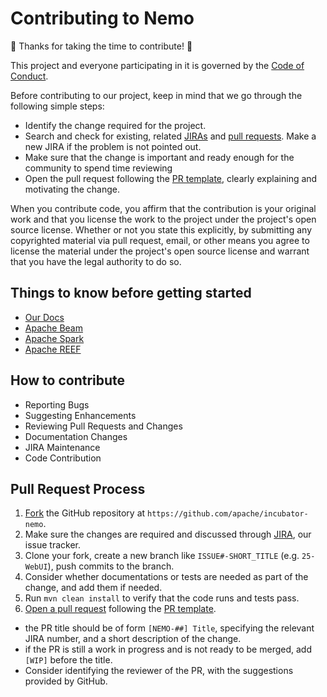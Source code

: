 # Contributing to Nemo 

:tada: Thanks for taking the time to contribute! :tada:

This project and everyone participating in it is governed by the [Code of Conduct](.github/CODE_OF_CONDUCT.md).

Before contributing to our project, keep in mind that we go through the following simple steps:

- Identify the change required for the project.
- Search and check for existing, related [JIRAs](https://issues.apache.org/jira/projects/NEMO/issues) and [pull requests](https://github.com/apache/incubator-nemo/pulls). Make a new JIRA if the problem is not pointed out.
- Make sure that the change is important and ready enough for the community to spend time reviewing
- Open the pull request following the [PR template](.github/pull_request_template.md), clearly explaining and motivating the change.

When you contribute code, you affirm that the contribution is your original work and that you license the work to the project under the project's open source license. Whether or not you state this explicitly, by submitting any copyrighted material via pull request, email, or other means you agree to license the material under the project's open source license and warrant that you have the legal authority to do so.

## Things to know before getting started

- [Our Docs](http://nemo.apache.org/docs/home/)
- [Apache Beam](https://beam.apache.org/)
- [Apache Spark](http://spark.apache.org/)
- [Apache REEF](http://reef.apache.org/)

## How to contribute

- Reporting Bugs
- Suggesting Enhancements
- Reviewing Pull Requests and Changes
- Documentation Changes
- JIRA Maintenance
- Code Contribution

## Pull Request Process

1. [Fork](https://github.com/apache/incubator-nemo#fork-destination-box) the GitHub repository at `https://github.com/apache/incubator-nemo`.
2. Make sure the changes are required and discussed through [JIRA](https://issues.apache.org/jira/projects/NEMO/issues), our issue tracker.
3. Clone your fork, create a new branch like `ISSUE#-SHORT_TITLE` (e.g. `25-WebUI`), push commits to the branch.
4. Consider whether documentations or tests are needed as part of the change, and add them if needed.
5. Run `mvn clean install` to verify that the code runs and tests pass.
6. [Open a pull request](https://github.com/apache/incubator-nemo/pull/new/master) following the [PR template](.github/pull_request_template.md).
  - the PR title should be of form `[NEMO-##] Title`, specifying the relevant JIRA number, and a short description of the change.
  - if the PR is still a work in progress and is not ready to be merged, add `[WIP]` before the title.
  - Consider identifying the reviewer of the PR, with the suggestions provided by GitHub.
